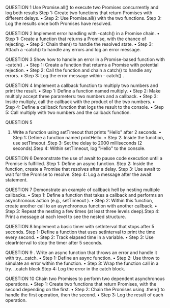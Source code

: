 QUESTION 1
Use Promise.all() to execute two Promises concurrently and log both results
Step 1: Create two functions that return Promises with different delays.
• Step 2: Use Promise.all() with the two functions.
Step 3: Log the results once both Promises have resolved.

QUESTION 2
Implement error handling with -catch() in a Promise chain.
	•	  Step 1: Create a function that returns a Promise, with the chance of rejecting.
	•	  Step 2: Chain then() to handle the resolved state.
	•	  Step 3: Attach a -catch() to handle any errors and log an error message.

QUESTION 3
Show how to handle an error in a Promise-based function with -catch() .
	•	  Step 1: Create a function that returns a Promise with potential rejection.
	•	  Step 2: Call the function and chain a catch() to handle any errors.
	•	  Step 3: Log the error message within - catch() .

QUESTION 4
Implement a callback function to multiply two numbers and print the result.
	•	  Step 1: Define a function named multiply.
	•	  Step 2: Make multiply accept three parameters: two numbers and a callback.
	•	  Step 3: Inside multiply, call the callback with the product of the two numbers.
	•	  Step 4: Define a callback function that logs the result to the console.
	•	  Step 5: Call multiply with two numbers and the callback function.

QUESTION 5
1. Write a function using setTimeout that prints "Hello" after 2 seconds.
	•	  Step 1: Define a function named printHello.
	•	  Step 2: Inside the function, use setTimeout .Step 3: Set the delay to 2000 milliseconds (2 seconds).Step 4: Within setTimeout, log "Hello" to the console.

QUESTION 6
Demonstrate the use of await to pause code execution until a Promise is fulfilled.
Step 1: Define an async function.
Step 2: Inside the function, create a Promise that resolves after a delay.
Step 3: Use await to wait for the Promise to resolve.
Step 4: Log a message after the await statement.

QUESTION 7
Demonstrate an example of callback hell by nesting multiple callbacks.
	•	  Step 1: Define a function that takes a callback and performs an asynchronous action (e.g., setTimeout ).
	•	  Step 2: Within this function, create another call to an asynchronous function with another callback.
	•	  Step 3: Repeat the nesting a few times (at least three levels deep).Step 4: Print a message at each level to see the nested structure.

QUESTION 8
Implement a basic timer with setInterval that stops after 5 seconds.
Step 1: Define a function that uses setInterval to print the time every second.
	•	  Step 2: Track elapsed time in a variable.
	•	  Step 3: Use clearInterval to stop the timer after 5 seconds.

QUESTION 9
. Write an async function that throws an error and handle it with try...catch.
	•	  Step 1: Define an async function.
	•	  Step 2: Use throw to simulate an error within the function.
	•	  Step 3: Wrap the function call in a try. ..catch block.Step 4: Log the error in the catch block.

QUESTION 10
Chain two Promises to perform two dependent asynchronous operations.
	•	  Step 1: Create two functions that return Promises, with the second depending on the first.
	•	 Step 2: Chain the Promises using .then() to handle the first operation, then the second.
	•	  Step 3: Log the result of each operation. 
